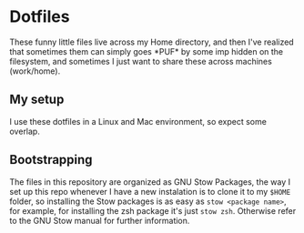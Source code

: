 # Dotfiles

These funny little files live across my Home directory, and then I've realized
that sometimes them can simply goes \*PUF\* by some imp hidden on the
filesystem, and sometimes I just want to share these across machines (work/home).

## My setup 

I use these dotfiles in a Linux and Mac environment, so expect some overlap.

## Bootstrapping

The files in this repository are organized as GNU Stow Packages, the way I set up
this repo whenever I have a new instalation is to clone it to my `$HOME` folder,
so installing the Stow packages is as easy as `stow <package name>`, for example,
for installing the zsh package it's just `stow zsh`. Otherwise refer to the GNU
Stow manual for further information.

